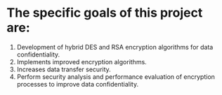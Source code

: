 # The specific goals of this project are:

1. Development of hybrid DES and RSA encryption algorithms for data confidentiality.
2. Implements improved encryption algorithms.
3. Increases data transfer security.
4. Perform security analysis and performance evaluation of encryption processes to improve data confidentiality.
